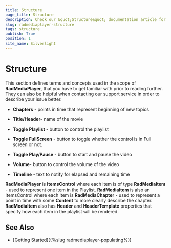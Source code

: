 ```yaml
---
title: Structure
page_title: Structure
description: Check our &quot;Structure&quot; documentation article for the RadMediaPlayer WPF control.
slug: radmediaplayer-structure
tags: structure
publish: True
position: 1
site_name: Silverlight
---
```


# Structure

This section defines terms and concepts used in the scope of __RadMediaPlayer,__ that you have to get familiar with prior to reading further. They can also be helpful when contacting our support service in order to describe your issue better. 

* __Chapters__ - points in time that represent beginning of new topics

* __Title/Header__- name of the movie

* __Toggle Playlist__ - button to control the playlist

* __Toggle FullScreen__ - button to toggle whether the control is in Full screen or not.

* __Toggle Play/Pause__ - button to start and pause the video

* __Volume__- button to control the volume of the video

* __Timeline__ - text to notify for elapsed and remaining time

__RadMediaPlayer__ is __ItemsControl__ where each item is of type __RadMediaItem__ - used to represent one item in the Playlist. __RadMediaItem__ is also an ItemsControl where each item is __RadMediaChapter__ - used to represent a point in time with some __Content__ to more clearly describe the chapter. __RadMediaItem__ also has __Header__ and __HeaderTemplate__ properties that specify how each item in the playlist will be rendered.

## See Also
 * [Getting Started]({%slug radmediaplayer-populating%})